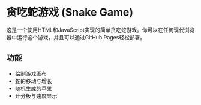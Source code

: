 # 贪吃蛇游戏 (Snake Game)

这是一个使用HTML和JavaScript实现的简单贪吃蛇游戏。你可以在任何现代浏览器中运行这个游戏，并且可以通过GitHub Pages轻松部署。

## 功能
- 绘制游戏画布
- 蛇的移动与增长
- 随机生成的苹果
- 计分板与速度显示

